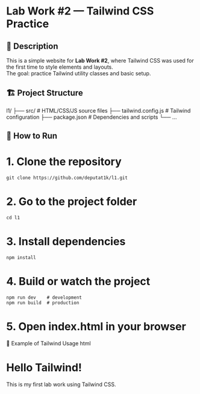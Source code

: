 # Lab Work #2 — Tailwind CSS Practice

## 📘 Description

This is a simple website for **Lab Work #2**, where Tailwind CSS was used for the first time to style elements and layouts.  
The goal: practice Tailwind utility classes and basic setup.

## 🏗 Project Structure

l1/
├── src/ # HTML/CSS/JS source files
├── tailwind.config.js # Tailwind configuration
├── package.json # Dependencies and scripts
└── ...



## 🚀 How to Run


# 1. Clone the repository
```
git clone https://github.com/deputat1k/l1.git
```
# 2. Go to the project folder
```
cd l1
```
# 3. Install dependencies
```
npm install
```
# 4. Build or watch the project
```
npm run dev    # development
npm run build  # production
```
# 5. Open index.html in your browser
🧩 Example of Tailwind Usage
html
<div class="container mx-auto p-4">
  <h1 class="text-3xl font-bold text-center text-blue-600">
    Hello Tailwind!
  </h1>
  <p class="mt-4 text-gray-700">
    This is my first lab work using Tailwind CSS.
  </p>
</div>
